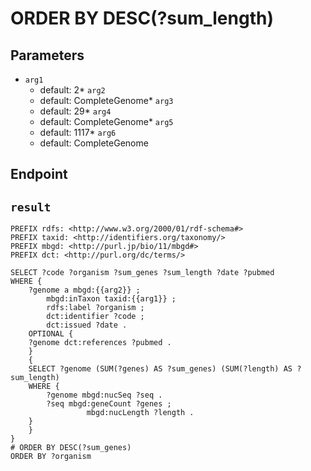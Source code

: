 # ORDER BY DESC(?sum_length)

## Parameters
* `arg1`
  * default: 2* `arg2`
  * default: CompleteGenome* `arg3`
  * default: 29* `arg4`
  * default: CompleteGenome* `arg5`
  * default: 1117* `arg6`
  * default: CompleteGenome

## Endpoint


## `result`

```sparql
PREFIX rdfs: <http://www.w3.org/2000/01/rdf-schema#>
PREFIX taxid: <http://identifiers.org/taxonomy/>
PREFIX mbgd: <http://purl.jp/bio/11/mbgd#>
PREFIX dct: <http://purl.org/dc/terms/>

SELECT ?code ?organism ?sum_genes ?sum_length ?date ?pubmed
WHERE {
    ?genome a mbgd:{{arg2}} ;
        mbgd:inTaxon taxid:{{arg1}} ;
        rdfs:label ?organism ;
        dct:identifier ?code ;
        dct:issued ?date .
    OPTIONAL {
	?genome dct:references ?pubmed .
    }
    {
	SELECT ?genome (SUM(?genes) AS ?sum_genes) (SUM(?length) AS ?sum_length)
	WHERE {
	    ?genome mbgd:nucSeq ?seq .
	    ?seq mbgd:geneCount ?genes ;
                 mbgd:nucLength ?length .
	}
    }
}
# ORDER BY DESC(?sum_genes)
ORDER BY ?organism


```
